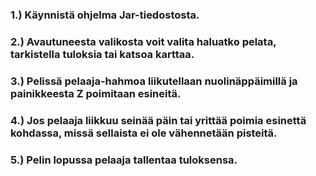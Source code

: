 ### 1.) Käynnistä ohjelma Jar-tiedostosta.
### 2.) Avautuneesta valikosta voit valita haluatko pelata, tarkistella tuloksia tai katsoa karttaa.
### 3.) Pelissä pelaaja-hahmoa liikutellaan nuolinäppäimillä ja painikkeesta Z poimitaan esineitä.
### 4.) Jos pelaaja liikkuu seinää päin tai yrittää poimia esinettä kohdassa, missä sellaista ei ole vähennetään pisteitä.
### 5.) Pelin lopussa pelaaja tallentaa tuloksensa.
